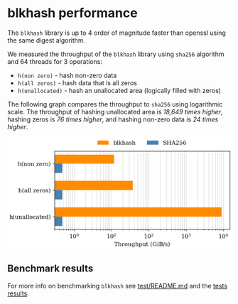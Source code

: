 <!--
SPDX-FileCopyrightText: Red Hat Inc
SPDX-License-Identifier: LGPL-2.1-or-later
-->

# blkhash performance

The `blkhash` library is up to 4 order of magnitude faster than openssl
using the same digest algorithm.

We measured the throughput of the `blkhash` library using `sha256`
algorithm and 64 threads for 3 operations:
- `h(non zero)` - hash non-zero data
- `h(all zeros)` - hash data that is all zeros
- `h(unallocated)` - hash an unallocated area (logically filled with zeros)

The following graph compares the throughput to `sha256` using
logarithmic scale.  The throughput of hashing unallocated area is *18,649
times higher*, hashing zeros is *76 times higher*, and hashing non-zero
data is *24 times higher*.

![blkhash vs sha256](../media/blkhash-web.png)

## Benchmark results

For more info on benchmarking `blkhash` see
[test/README.md](../test/#the-blkhash-bench-program) and the
[tests results](../test/results).
